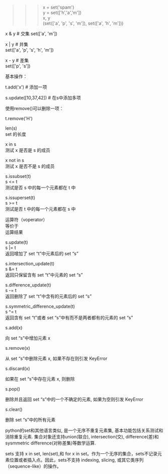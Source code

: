 >>> x = set('spam')  
>>> y = set(['h','a','m'])  
>>> x, y  
(set(['a', 'p', 's', 'm']), set(['a', 'h', 'm']))  
 

x & y # 交集 
set(['a', 'm'])  

 
x | y # 并集  
set(['a', 'p', 's', 'h', 'm'])  
  
x - y # 差集  
set(['p', 's'])  

基本操作：  
  
t.add('x')            # 添加一项  
  
s.update([10,37,42])  # 在s中添加多项  
  
   
  
使用remove()可以删除一项：  
  
t.remove('H')  
  
   
  
len(s)  
set 的长度  
  
x in s  
测试 x 是否是 s 的成员  
  
x not in s  
测试 x 是否不是 s 的成员   

s.issubset(t)  
s <= t  
测试是否 s 中的每一个元素都在 t 中  
  
s.issuperset(t)  
s >= t  
测试是否 t 中的每一个元素都在 s 中  
 
运算符（voperator）  
等价于  
运算结果  
  
s.update(t)  
s |= t  
返回增加了 set “t”中元素后的 set “s”  
  
s.intersection_update(t)  
s &= t  
返回只保留含有 set “t”中元素的 set “s”  
  
s.difference_update(t)  
s -= t  
返回删除了 set “t”中含有的元素后的 set “s”  
  
s.symmetric_difference_update(t)  
s ^= t  
返回含有 set “t”或者 set “s”中有而不是两者都有的元素的 set “s”  

s.add(x)  
  
向 set “s”中增加元素 x  
  
s.remove(x)  
  
从 set “s”中删除元素 x, 如果不存在则引发 KeyError  
  
s.discard(x)  
  
如果在 set “s”中存在元素 x, 则删除  
  
s.pop()  
  
删除并且返回 set “s”中的一个不确定的元素, 如果为空则引发 KeyError  
  
s.clear()  
  
删除 set “s”中的所有元素  
  
  
python的set和其他语言类似, 是一个无序不重复元素集, 基本功能包括关系测试和消除重复元素. 集合对象还支持union(联合), intersection(交), difference(差)和sysmmetric difference(对称差集)等数学运算.  
  
sets 支持 x in set, len(set),和 for x in set。作为一个无序的集合，sets不记录元素位置或者插入点。因此，sets不支持 indexing, slicing, 或其它类序列（sequence-like）的操作。  
  
